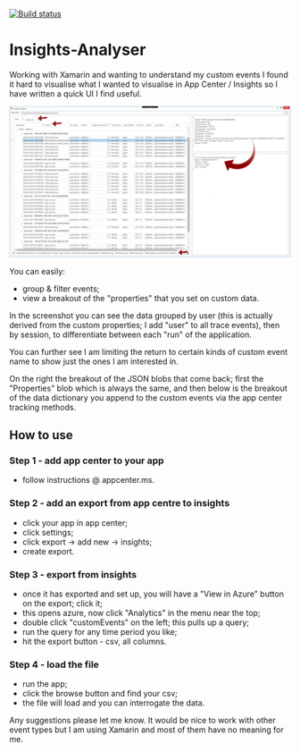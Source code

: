[![Build status](https://ci.appveyor.com/api/projects/status/github/dominicshaw/insights-analyser?branch=master&amp;svg=true)](https://ci.appveyor.com/project/dominicshaw/insights-analyser/branch/master)

# Insights-Analyser

Working with Xamarin and wanting to understand my custom events I found it hard to visualise what I wanted to visualise in App Center / Insights so I have written a quick UI I find useful.

![Screenshot](https://raw.githubusercontent.com/dominicshaw/Insights-Analyser/master/InsightsAnalyser/screenshot.png)

You can easily:
- group & filter events;
- view a breakout of the "properties" that you set on custom data.

In the screenshot you can see the data grouped by user (this is actually derived from the custom properties; I add "user" to all trace events), then by session, to differentiate between each "run" of the application. 

You can further see I am limiting the return to certain kinds of custom event name to show just the ones I am interested in. 

On the right the breakout of the JSON blobs that come back; first the "Properties" blob which is always the same, and then below is the breakout of the data dictionary you append to the custom events via the app center tracking methods.

## How to use

### Step 1 - add app center to your app
- follow instructions @ appcenter.ms.

### Step 2 - add an export from app centre to insights
- click your app in app center; 
- click settings;
- click export -> add new -> insights;
- create export.

### Step 3 - export from insights
- once it has exported and set up, you will have a "View in Azure" button on the export; click it;
- this opens azure, now click "Analytics" in the menu near the top;
- double click "customEvents" on the left; this pulls up a query;
- run the query for any time period you like;
- hit the export button - csv, all columns.

### Step 4 - load the file
- run the app;
- click the browse button and find your csv;
- the file will load and you can interrogate the data.

Any suggestions please let me know. It would be nice to work with other event types but I am using Xamarin and most of them have no meaning for me.

